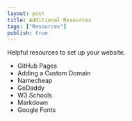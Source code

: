```yaml
---
layout: post
title: Additional Resources
tags: ["Resources"]
publish: true
---
```


Helpful resources to set up your website.

- GitHub Pages
- Adding a Custom Domain
- Namecheap
- GoDaddy
- W3 Schools
- Markdown
- Google Fonts
